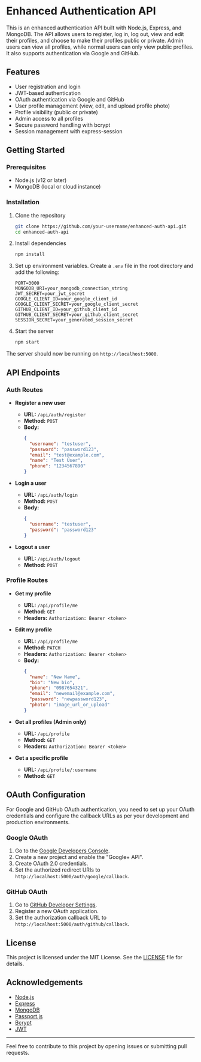 # Enhanced Authentication API

This is an enhanced authentication API built with Node.js, Express, and MongoDB. The API allows users to register, log in, log out, view and edit their profiles, and choose to make their profiles public or private. Admin users can view all profiles, while normal users can only view public profiles. It also supports authentication via Google and GitHub.

## Features

- User registration and login
- JWT-based authentication
- OAuth authentication via Google and GitHub
- User profile management (view, edit, and upload profile photo)
- Profile visibility (public or private)
- Admin access to all profiles
- Secure password handling with bcrypt
- Session management with express-session

## Getting Started

### Prerequisites

- Node.js (v12 or later)
- MongoDB (local or cloud instance)

### Installation

1. Clone the repository

   ```sh
   git clone https://github.com/your-username/enhanced-auth-api.git
   cd enhanced-auth-api
   ```

2. Install dependencies

   ```sh
   npm install
   ```

3. Set up environment variables. Create a `.env` file in the root directory and add the following:

   ```env
   PORT=3000
   MONGODB_URI=your_mongodb_connection_string
   JWT_SECRET=your_jwt_secret
   GOOGLE_CLIENT_ID=your_google_client_id
   GOOGLE_CLIENT_SECRET=your_google_client_secret
   GITHUB_CLIENT_ID=your_github_client_id
   GITHUB_CLIENT_SECRET=your_github_client_secret
   SESSION_SECRET=your_generated_session_secret
   ```

4. Start the server
   ```sh
   npm start
   ```

The server should now be running on `http://localhost:5000`.

## API Endpoints

### Auth Routes

- **Register a new user**

  - **URL:** `/api/auth/register`
  - **Method:** `POST`
  - **Body:**
    ```json
    {
      "username": "testuser",
      "password": "password123",
      "email": "test@example.com",
      "name": "Test User",
      "phone": "1234567890"
    }
    ```

- **Login a user**

  - **URL:** `/api/auth/login`
  - **Method:** `POST`
  - **Body:**
    ```json
    {
      "username": "testuser",
      "password": "password123"
    }
    ```

- **Logout a user**
  - **URL:** `/api/auth/logout`
  - **Method:** `POST`

### Profile Routes

- **Get my profile**

  - **URL:** `/api/profile/me`
  - **Method:** `GET`
  - **Headers:** `Authorization: Bearer <token>`

- **Edit my profile**

  - **URL:** `/api/profile/me`
  - **Method:** `PATCH`
  - **Headers:** `Authorization: Bearer <token>`
  - **Body:**
    ```json
    {
      "name": "New Name",
      "bio": "New bio",
      "phone": "0987654321",
      "email": "newemail@example.com",
      "password": "newpassword123",
      "photo": "image_url_or_upload"
    }
    ```

- **Get all profiles (Admin only)**

  - **URL:** `/api/profile`
  - **Method:** `GET`
  - **Headers:** `Authorization: Bearer <token>`

- **Get a specific profile**
  - **URL:** `/api/profile/:username`
  - **Method:** `GET`

## OAuth Configuration

For Google and GitHub OAuth authentication, you need to set up your OAuth credentials and configure the callback URLs as per your development and production environments.

### Google OAuth

1. Go to the [Google Developers Console](https://console.developers.google.com/).
2. Create a new project and enable the "Google+ API".
3. Create OAuth 2.0 credentials.
4. Set the authorized redirect URIs to `http://localhost:5000/auth/google/callback`.

### GitHub OAuth

1. Go to [GitHub Developer Settings](https://github.com/settings/developers).
2. Register a new OAuth application.
3. Set the authorization callback URL to `http://localhost:5000/auth/github/callback`.

## License

This project is licensed under the MIT License. See the [LICENSE](LICENSE) file for details.

## Acknowledgements

- [Node.js](https://nodejs.org/)
- [Express](https://expressjs.com/)
- [MongoDB](https://www.mongodb.com/)
- [Passport.js](http://www.passportjs.org/)
- [Bcrypt](https://github.com/kelektiv/node.bcrypt.js/)
- [JWT](https://jwt.io/)

---

Feel free to contribute to this project by opening issues or submitting pull requests.
